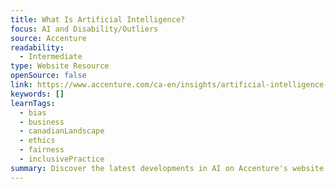 ```yaml
---
title: What Is Artificial Intelligence?
focus: AI and Disability/Outliers
source: Accenture
readability:
  - Intermediate
type: Website Resource
openSource: false
link: https://www.accenture.com/ca-en/insights/artificial-intelligence-index
keywords: []
learnTags:
  - bias
  - business
  - canadianLandscape
  - ethics
  - fairness
  - inclusivePractice
summary: Discover the latest developments in AI on Accenture's website.
---
```

